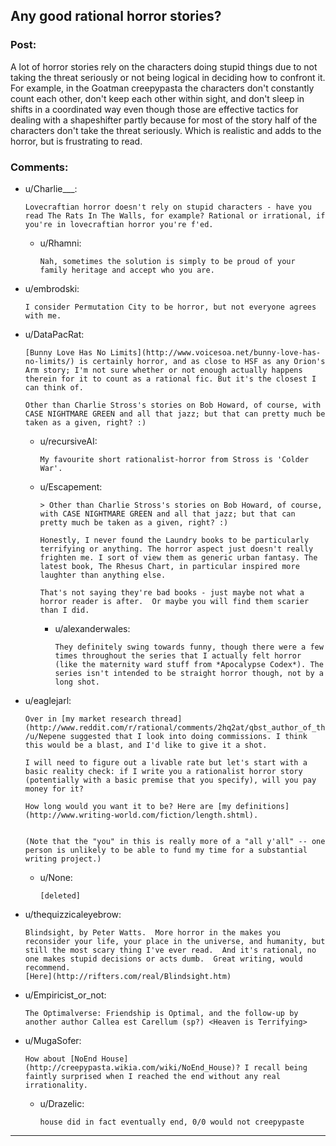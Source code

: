 ## Any good rational horror stories?

### Post:

A lot of horror stories rely on the characters doing stupid things due to not taking the threat seriously or not being logical in deciding how to confront it. For example, in the Goatman creepypasta the characters don't constantly count each other, don't keep each other within sight, and don't sleep in shifts in a coordinated way even though those are effective tactics for dealing with a shapeshifter partly because for most of the story half of the characters don't take the threat seriously. Which is realistic and adds to the horror, but is frustrating to read.

### Comments:

- u/Charlie___:
  ```
  Lovecraftian horror doesn't rely on stupid characters - have you read The Rats In The Walls, for example? Rational or irrational, if you're in lovecraftian horror you're f'ed.
  ```

  - u/Rhamni:
    ```
    Nah, sometimes the solution is simply to be proud of your family heritage and accept who you are.
    ```

- u/embrodski:
  ```
  I consider Permutation City to be horror, but not everyone agrees with me.
  ```

- u/DataPacRat:
  ```
  [Bunny Love Has No Limits](http://www.voicesoa.net/bunny-love-has-no-limits/) is certainly horror, and as close to HSF as any Orion's Arm story; I'm not sure whether or not enough actually happens therein for it to count as a rational fic. But it's the closest I can think of.

  Other than Charlie Stross's stories on Bob Howard, of course, with CASE NIGHTMARE GREEN and all that jazz; but that can pretty much be taken as a given, right? :)
  ```

  - u/recursiveAI:
    ```
    My favourite short rationalist-horror from Stross is 'Colder War'.
    ```

  - u/Escapement:
    ```
    > Other than Charlie Stross's stories on Bob Howard, of course, with CASE NIGHTMARE GREEN and all that jazz; but that can pretty much be taken as a given, right? :)

    Honestly, I never found the Laundry books to be particularly terrifying or anything. The horror aspect just doesn't really frighten me. I sort of view them as generic urban fantasy. The latest book, The Rhesus Chart, in particular inspired more laughter than anything else.

    That's not saying they're bad books - just maybe not what a horror reader is after.  Or maybe you will find them scarier than I did.
    ```

    - u/alexanderwales:
      ```
      They definitely swing towards funny, though there were a few times throughout the series that I actually felt horror (like the maternity ward stuff from *Apocalypse Codex*). The series isn't intended to be straight horror though, not by a long shot.
      ```

- u/eaglejarl:
  ```
  Over in [my market research thread](http://www.reddit.com/r/rational/comments/2hq2at/qbst_author_of_the_two_year_emperor_asks_would/) /u/Nepene suggested that I look into doing commissions. I think this would be a blast, and I'd like to give it a shot. 

  I will need to figure out a livable rate but let's start with a basic reality check: if I write you a rationalist horror story (potentially with a basic premise that you specify), will you pay money for it?  

  How long would you want it to be? Here are [my definitions](http://www.writing-world.com/fiction/length.shtml). 


  (Note that the "you" in this is really more of a "all y'all" -- one person is unlikely to be able to fund my time for a substantial writing project.)
  ```

  - u/None:
    ```
    [deleted]
    ```

- u/thequizzicaleyebrow:
  ```
  Blindsight, by Peter Watts.  More horror in the makes you reconsider your life, your place in the universe, and humanity, but still the most scary thing I've ever read.  And it's rational, no one makes stupid decisions or acts dumb.  Great writing, would recommend. 
  [Here](http://rifters.com/real/Blindsight.htm)
  ```

- u/Empiricist_or_not:
  ```
  The Optimalverse: Friendship is Optimal, and the follow-up by another author Callea est Carellum (sp?) <Heaven is Terrifying>
  ```

- u/MugaSofer:
  ```
  How about [NoEnd House](http://creepypasta.wikia.com/wiki/NoEnd_House)? I recall being faintly surprised when I reached the end without any real irrationality.
  ```

  - u/Drazelic:
    ```
    house did in fact eventually end, 0/0 would not creepypaste
    ```

---

